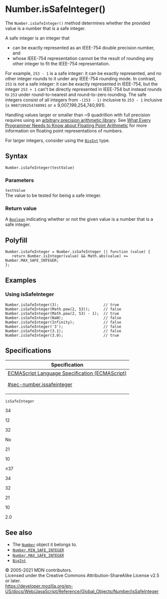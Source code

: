 # Number.isSafeInteger()

The `Number.isSafeInteger()` method determines whether the provided value is a number that is a safe integer.

A safe integer is an integer that

-   can be exactly represented as an IEEE-754 double precision number, and
-   whose IEEE-754 representation cannot be the result of rounding any other integer to fit the IEEE-754 representation.

For example, `253 - 1` is a safe integer: it can be exactly represented, and no other integer rounds to it under any IEEE-754 rounding mode. In contrast, `253` is _not_ a safe integer: it can be exactly represented in IEEE-754, but the integer `253 + 1` can't be directly represented in IEEE-754 but instead rounds to `253` under round-to-nearest and round-to-zero rounding. The safe integers consist of all integers from `-(253 - 1)` inclusive to `253 - 1` inclusive (± `9007199254740991` or ± 9,007,199,254,740,991).

Handling values larger or smaller than ~9 quadrillion with full precision requires using an [arbitrary precision arithmetic library](https://en.wikipedia.org/wiki/Arbitrary-precision_arithmetic). See [What Every Programmer Needs to Know about Floating Point Arithmetic](https://floating-point-gui.de/) for more information on floating point representations of numbers.

For larger integers, consider using the [`BigInt`](../bigint) type.

## Syntax

    Number.isSafeInteger(testValue)

### Parameters

`testValue`  
The value to be tested for being a safe integer.

### Return value

A [`Boolean`](../boolean) indicating whether or not the given value is a number that is a safe integer.

## Polyfill

    Number.isSafeInteger = Number.isSafeInteger || function (value) {
       return Number.isInteger(value) && Math.abs(value) <= Number.MAX_SAFE_INTEGER;
    };

## Examples

### Using isSafeInteger

    Number.isSafeInteger(3);                    // true
    Number.isSafeInteger(Math.pow(2, 53));      // false
    Number.isSafeInteger(Math.pow(2, 53) - 1);  // true
    Number.isSafeInteger(NaN);                  // false
    Number.isSafeInteger(Infinity);             // false
    Number.isSafeInteger('3');                  // false
    Number.isSafeInteger(3.1);                  // false
    Number.isSafeInteger(3.0);                  // true

## Specifications

<table><thead><tr class="header"><th>Specification</th></tr></thead><tbody><tr class="odd"><td><a href="https://tc39.es/ecma262/#sec-number.issafeinteger">ECMAScript Language Specification (ECMAScript) 
<br/>

<span class="small">#sec-number.issafeinteger</span></a></td></tr></tbody></table>

`isSafeInteger`

34

12

32

No

21

10

≤37

34

32

21

10

2.0

## See also

-   The [`Number`](../number) object it belongs to.
-   [`Number.MIN_SAFE_INTEGER`](min_safe_integer)
-   [`Number.MAX_SAFE_INTEGER`](max_safe_integer)
-   [`BigInt`](../bigint)

© 2005-2021 MDN contributors.  
Licensed under the Creative Commons Attribution-ShareAlike License v2.5 or later.  
<a href="https://developer.mozilla.org/en-US/docs/Web/JavaScript/Reference/Global_Objects/Number/isSafeInteger" class="_attribution-link">https://developer.mozilla.org/en-US/docs/Web/JavaScript/Reference/Global_Objects/Number/isSafeInteger</a>
